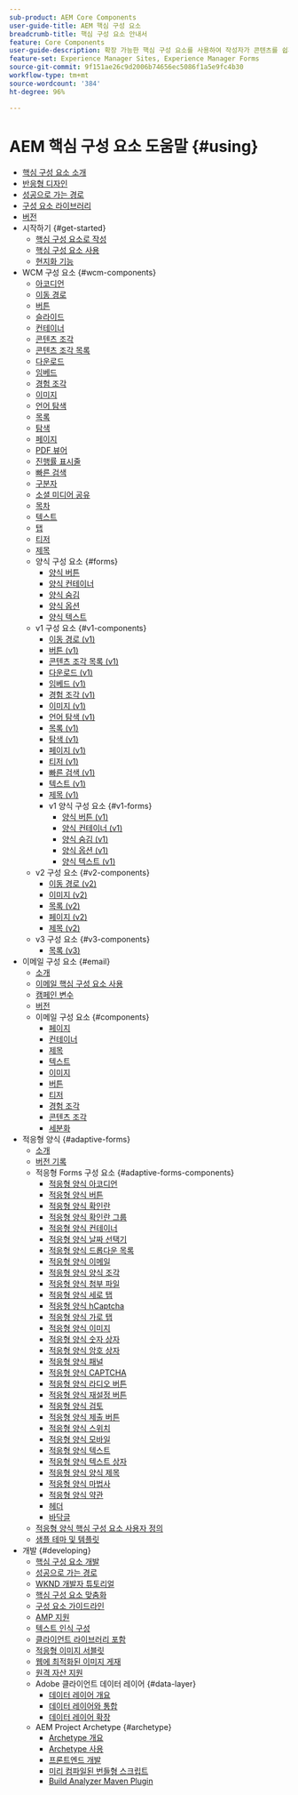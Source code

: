 ```yaml
---
sub-product: AEM Core Components
user-guide-title: AEM 핵심 구성 요소
breadcrumb-title: 핵심 구성 요소 안내서
feature: Core Components
user-guide-description: 확장 가능한 핵심 구성 요소를 사용하여 작성자가 콘텐츠를 쉽게 만들 수 있습니다.
feature-set: Experience Manager Sites, Experience Manager Forms
source-git-commit: 9f151ae26c9d2006b74656ec5086f1a5e9fc4b30
workflow-type: tm+mt
source-wordcount: '384'
ht-degree: 96%

---
```



# AEM 핵심 구성 요소 도움말 {#using}

+ [핵심 구성 요소 소개](/help/introduction.md)
+ [반응형 디자인](/help/responsive.md)
+ [성공으로 가는 경로](/help/developing/success.md)
+ [구성 요소 라이브러리](https://adobe.com/go/aem_cmp_library_kr)
+ [버전](/help/versions.md)
+ 시작하기 {#get-started}
   + [핵심 구성 요소로 작성](/help/get-started/authoring.md)
   + [핵심 구성 요소 사용](/help/get-started/using.md)
   + [현지화 기능](/help/get-started/localization.md)
+ WCM 구성 요소 {#wcm-components}
   + [아코디언](/help/components/accordion.md)
   + [이동 경로](/help/components/breadcrumb.md)
   + [버튼](/help/components/button.md)
   + [슬라이드](/help/components/carousel.md)
   + [컨테이너](/help/components/container.md)
   + [콘텐츠 조각](/help/components/content-fragment-component.md)
   + [콘텐츠 조각 목록](/help/components/content-fragment-list.md)
   + [다운로드](/help/components/download.md)
   + [임베드](/help/components/embed.md)
   + [경험 조각](/help/components/experience-fragment.md)
   + [이미지](/help/components/image.md)
   + [언어 탐색](/help/components/language-navigation.md)
   + [목록](/help/components/list.md)
   + [탐색](/help/components/navigation.md)
   + [페이지](/help/components/page.md)
   + [PDF 뷰어](/help/components/pdf-viewer.md)
   + [진행률 표시줄](/help/components/progress-bar.md)
   + [빠른 검색](/help/components/quick-search.md)
   + [구분자](/help/components/separator.md)
   + [소셜 미디어 공유](/help/components/sharing.md)
   + [목차](/help/components/tableofcontents.md)
   + [텍스트](/help/components/text.md)
   + [탭](/help/components/tabs.md)
   + [티저](/help/components/teaser.md)
   + [제목](/help/components/title.md)
   + 양식 구성 요소 {#forms}
      + [양식 버튼](/help/components/forms/form-button.md)
      + [양식 컨테이너](/help/components/forms/form-container.md)
      + [양식 숨김](/help/components/forms/form-hidden.md)
      + [양식 옵션](/help/components/forms/form-options.md)
      + [양식 텍스트](/help/components/forms/form-text.md)
   + v1 구성 요소 {#v1-components}
      + [이동 경로 (v1)](/help/components/v1/breadcrumb-v1.md)
      + [버튼 (v1)](/help/components/v1/button.md)
      + [콘텐츠 조각 목록 (v1)](/help/components/v1/content-fragment-list.md)
      + [다운로드 (v1)](/help/components/v1/download.md)
      + [임베드 (v1)](/help/components/v1/embed.md)
      + [경험 조각 (v1)](/help/components/v1/experience-fragment.md)
      + [이미지 (v1)](/help/components/v1/image-v1.md)
      + [언어 탐색 (v1)](/help/components/v1/language-navigation.md)
      + [목록 (v1)](/help/components/v1/list-v1.md)
      + [탐색 (v1)](/help/components/v1/navigation.md)
      + [페이지 (v1)](/help/components/v1/page-v1.md)
      + [티저 (v1)](/help/components/v1/teaser.md)
      + [빠른 검색 (v1)](/help/components/v1/quick-search.md)
      + [텍스트 (v1)](/help/components/v1/text-v1.md)
      + [제목 (v1)](/help/components/v1/title-v1.md)
      + v1 양식 구성 요소 {#v1-forms}
         + [양식 버튼 (v1)](/help/components/v1/form-button-v1.md)
         + [양식 컨테이너 (v1)](/help/components/v1/form-container-v1.md)
         + [양식 숨김 (v1)](/help/components/v1/form-hidden-v1.md)
         + [양식 옵션 (v1)](/help/components/v1/form-options-v1.md)
         + [양식 텍스트 (v1)](/help/components/v1/form-text-v1.md)
   + v2 구성 요소 {#v2-components}
      + [이동 경로 (v2)](/help/components/v2/breadcrumb.md)
      + [이미지 (v2)](/help/components/v2/image.md)
      + [목록 (v2)](/help/components/v2/list.md)
      + [페이지 (v2)](/help/components/v2/page.md)
      + [제목 (v2)](/help/components/v2/title.md)
   + v3 구성 요소 {#v3-components}
      + [목록 (v3)](/help/components/v3/list.md)
+ 이메일 구성 요소 {#email}
   + [소개](/help/email/introduction.md)
   + [이메일 핵심 구성 요소 사용](/help/email/using.md)
   + [캠페인 변수](/help/email/campaign-variables.md)
   + [버전](/help/email/versions.md)
   + 이메일 구성 요소 {#components}
      + [페이지](/help/email/components/page.md)
      + [컨테이너](/help/email/components/container.md)
      + [제목](/help/email/components/title.md)
      + [텍스트](/help/email/components/text.md)
      + [이미지](/help/email/components/image.md)
      + [버튼](/help/email/components/button.md)
      + [티저](/help/email/components/teaser.md)
      + [경험 조각](/help/email/components/experience-fragment.md)
      + [콘텐츠 조각](/help/email/components/content-fragment.md)
      + [세분화](/help/email/components/segmentation.md)
+ 적응형 양식 {#adaptive-forms}
   + [소개](/help/adaptive-forms/introduction.md)
   + [버전 기록](/help/adaptive-forms/version.md)
   + 적응형 Forms 구성 요소 {#adaptive-forms-components}
      + [적응형 양식 아코디언](/help/adaptive-forms/components/accordion.md)
      + [적응형 양식 버튼](/help/adaptive-forms/components/button.md)
      + [적응형 양식 확인란](/help/adaptive-forms/components/checkbox.md)
      + [적응형 양식 확인란 그룹](/help/adaptive-forms/components/checkbox-group.md)
      + [적응형 양식 컨테이너](/help/adaptive-forms/components/form-container.md)
      + [적응형 양식 날짜 선택기](/help/adaptive-forms/components/date-picker.md)
      + [적응형 양식 드롭다운 목록](/help/adaptive-forms/components/drop-down-list.md)
      + [적응형 양식 이메일](/help/adaptive-forms/components/email.md)
      + [적응형 양식 양식 조각](/help/adaptive-forms/components/adaptive-form-fragment.md)
      + [적응형 양식 첨부 파일](/help/adaptive-forms/components/file-attachment.md)
      + [적응형 양식 세로 탭](/help/adaptive-forms/components/vertical-tabs.md)
      + [적응형 양식 hCaptcha](/help/adaptive-forms/components/hcaptcha.md)
      + [적응형 양식 가로 탭](/help/adaptive-forms/components/horizontal-tabs.md)
      + [적응형 양식 이미지](/help/adaptive-forms/components/image.md)
      + [적응형 양식 숫자 상자](/help/adaptive-forms/components/numeric-box.md)
      + [적응형 양식 암호 상자](/help/adaptive-forms/components/password-box.md)
      + [적응형 양식 패널](/help/adaptive-forms/components/panel.md)
      + [적응형 양식 CAPTCHA](/help/adaptive-forms/components/adaptive-form-recaptcha.md)
      + [적응형 양식 라디오 버튼](/help/adaptive-forms/components/radio-button.md)
      + [적응형 양식 재설정 버튼](/help/adaptive-forms/components/reset-button.md)
      + [적응형 양식 검토](/help/adaptive-forms/components/review.md)
      + [적응형 양식 제출 버튼](/help/adaptive-forms/components/submit-button.md)
      + [적응형 양식 스위치](/help/adaptive-forms/components/adaptive-form-switch.md)
      + [적응형 양식 모바일](/help/adaptive-forms/components/phone.md)
      + [적응형 양식 텍스트](/help/adaptive-forms/components/text.md)
      + [적응형 양식 텍스트 상자](/help/adaptive-forms/components/text-box.md)
      + [적응형 양식 양식 제목](/help/adaptive-forms/components/form-title.md)
      + [적응형 양식 마법사](/help/adaptive-forms/components/wizard.md)
      + [적응형 양식 약관](/help/adaptive-forms/components/terms-and-conditions.md)
      + [헤더](/help/adaptive-forms/components/header.md)
      + [바닥글](/help/adaptive-forms/components/footer.md)
   + [적응형 양식 핵심 구성 요소 사용자 정의](/help/developing/customize-adaptive-forms-core-components.md)
   + [샘플 테마 및 템플릿](/help/adaptive-forms/sample-themes-templates-form-data-models-core-components.md)
+ 개발 {#developing}
   + [핵심 구성 요소 개발](/help/developing/overview.md)
   + [성공으로 가는 경로](https://experienceleague.adobe.com/docs/experience-manager-core-components/using/success.html?lang=ko-KR)
   + [WKND 개발자 튜토리얼](https://experienceleague.adobe.com/docs/experience-manager-learn/getting-started-wknd-tutorial-develop/overview.html?lang=ko-KR)
   + [핵심 구성 요소 맞춤화](/help/developing/customizing.md)
   + [구성 요소 가이드라인](/help/developing/guidelines.md)
   + [AMP 지원](/help/developing/amp.md)
   + [텍스트 인식 구성](/help/developing/context-aware-configs.md)
   + [클라이언트 라이브러리 포함](/help/developing/including-clientlibs.md)
   + [적응형 이미지 서블릿](/help/developing/adaptive-image-servlet.md)
   + [웹에 최적화된 이미지 게재](/help/developing/web-optimized-image-delivery.md)
   + [원격 자산 지원](/help/developing/remote-assets.md)
   + Adobe 클라이언트 데이터 레이어 {#data-layer}
      + [데이터 레이어 개요](/help/developing/data-layer/overview.md)
      + [데이터 레이어와 통합](/help/developing/data-layer/integrations.md)
      + [데이터 레이어 확장](/help/developing/data-layer/extending.md)
   + AEM Project Archetype {#archetype}
      + [Archetype 개요](/help/developing/archetype/overview.md)
      + [Archetype 사용](/help/developing/archetype/using.md)
      + [프론트엔드 개발](/help/developing/archetype/front-end.md)
      + [미리 컴파일된 번들형 스크립트](/help/developing/archetype/precompiled-bundled-scripts.md)
      + [Build Analyzer Maven Plugin](/help/developing/archetype/build-analyzer-maven-plugin.md)
